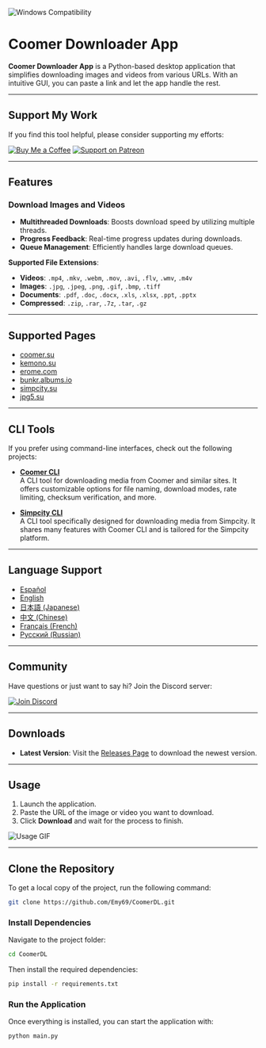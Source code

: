 ![Windows Compatibility](https://img.shields.io/badge/Windows-10%2C%2011-blue)

# Coomer Downloader App

**Coomer Downloader App** is a Python-based desktop application that simplifies downloading images and videos from various URLs. With an intuitive GUI, you can paste a link and let the app handle the rest.

---

## Support My Work

If you find this tool helpful, please consider supporting my efforts:

[![Buy Me a Coffee](https://img.shields.io/badge/Buy%20Me%20a%20Coffee-FFDD00.svg?style=for-the-badge&logo=buy-me-a-coffee&logoColor=black)](https://buymeacoffee.com/emy_69)
[![Support on Patreon](https://img.shields.io/badge/Support%20on%20Patreon-FF424D.svg?style=for-the-badge&logo=patreon&logoColor=white)](https://www.patreon.com/emy69)


---

## Features

### Download Images and Videos
- **Multithreaded Downloads**: Boosts download speed by utilizing multiple threads.
- **Progress Feedback**: Real-time progress updates during downloads.
- **Queue Management**: Efficiently handles large download queues.

**Supported File Extensions**:
- **Videos**: `.mp4`, `.mkv`, `.webm`, `.mov`, `.avi`, `.flv`, `.wmv`, `.m4v`
- **Images**: `.jpg`, `.jpeg`, `.png`, `.gif`, `.bmp`, `.tiff`
- **Documents**: `.pdf`, `.doc`, `.docx`, `.xls`, `.xlsx`, `.ppt`, `.pptx`
- **Compressed**: `.zip`, `.rar`, `.7z`, `.tar`, `.gz`

---

## Supported Pages

- [coomer.su](https://coomer.su/)  
- [kemono.su](https://kemono.su/)  
- [erome.com](https://www.erome.com/)  
- [bunkr.albums.io](https://bunkr-albums.io/)  
- [simpcity.su](https://simpcity.su/)  
- [jpg5.su](https://jpg5.su/)  

---

## CLI Tools

If you prefer using command-line interfaces, check out the following projects:

- **[Coomer CLI](https://github.com/Emy69/Coomer-cli)**  
  A CLI tool for downloading media from Coomer and similar sites. It offers customizable options for file naming, download modes, rate limiting, checksum verification, and more.

- **[Simpcity CLI](https://github.com/Emy69/SimpCityCLI)**  
  A CLI tool specifically designed for downloading media from Simpcity. It shares many features with Coomer CLI and is tailored for the Simpcity platform.

---


## Language Support

- [Español](#)  
- [English](#)  
- [日本語 (Japanese)](#)  
- [中文 (Chinese)](#)  
- [Français (French)](#)  
- [Русский (Russian)](#)  

---

## Community

Have questions or just want to say hi? Join the Discord server:

[![Join Discord](https://img.shields.io/badge/Join-Discord-7289DA.svg?style=for-the-badge&logo=discord&logoColor=white)](https://discord.gg/ku8gSPsesh)

---

## Downloads

- **Latest Version**: Visit the [Releases Page](https://github.com/Emy69/CoomerDL/releases) to download the newest version.

---

## Usage

1. Launch the application.
2. Paste the URL of the image or video you want to download.
3. Click **Download** and wait for the process to finish.

![Usage GIF](https://github.com/Emy69/CoomerDL/blob/main/resources/screenshots/0627.gif)

---

## Clone the Repository

To get a local copy of the project, run the following command:

```sh
git clone https://github.com/Emy69/CoomerDL.git
```
### Install Dependencies
Navigate to the project folder:
```sh
cd CoomerDL
```
Then install the required dependencies:
```sh
pip install -r requirements.txt
```
### Run the Application
Once everything is installed, you can start the application with:
```sh
python main.py
```
